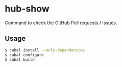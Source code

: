 # hub-show

Command to check the GitHub Pull requests / Issues.

## Usage

```bash
$ cabal install --only-dependencies
$ cabal configure
$ cabal build
```
